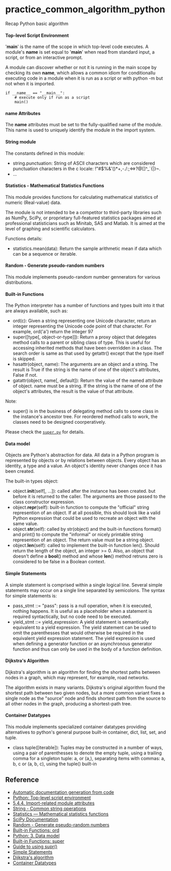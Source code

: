 # practice_common_algorithm_python
Recap Python basic algorithm

#### Top-level Script Environment ####

'__main__' is the name of the scope in which top-level code executes. A module's __name__ is set equal to '__main__' when read from standard input, a script, or from an interactive prompt.

A module can discover whether or not it is running in the main scope by checking its own __name__, which allows a common idiom for conditionallu executing code in a module when it is run as a script or with python -m but not when it is imported.

```
if __name__ == "__main__":
    # execute only if run as a script
    main()
```

#### __name__ Attributes ####

The __name__ attributes must be set to the fully-qualified name of the module. This name is used to uniquely identify the module in the import system.

#### String module ####

The constants defined in this module:
- string.punctuation: String of ASCll characters which are considered punctuation characters in the c locale: !"#$%&'()*+,-./:;<=>?@[\]^_`{|}~.
- ...

#### Statistics - Mathematical Statistics Functions ####

This module provides functions for calculating mathematical statistics of numeric (Real-value) data.

The module is not intended to be a competitor to third-party libraries such as NumPy, SciPy, or proprietary full-featured statistics packages aimed at professional statisticians such as Minitab, SAS and Matlab. It is aimed at the level of graphing and scientific calculators.

Functions details:
- statistics.mean(data): Return the sample arithmetic mean if data which can be a sequence or iterable.

#### Random - Generate pseudo-random numbers ####

This module implements pseudo-random number gennerators for various distributions.

#### Built-in Functions ####

The Python interpreter has a number of functions and types built into it that are always available, such as:
- ord(c): Given a string representing one Unicode character, return an integer representing the Unicode code point of that character. For example, ord('a') return the integer 97
- super([type[, object-or-type]]): Return a proxy object that delegates method calls to a parent or sibling class of type. This is useful for accessing inherited methods that have been overridden in a class. The search order is same as that used by getattr() except that the type itself is skipped.
- hasattr(object, name): The arguments are an object and a string. The result is True if the string is the name of one of the object's attributes, False if not.
- gatattr(object, name[, default]): Return the value of the named attribute of object. name must be a string. If the string is the name of one of the object's attributes, the result is the value of that attribute.

Note:
- super() is in the business of delegating method calls to some class in the instance's ancestor tree. For reordered method calls to work, the classes need to be designed coorperatively. 

Please check the [`super.py`](./built_in_functions/super.py) for details.

#### Data model ####

Objects are Python's abstraction for data. All data in a Python program is represented by objects or by relations between objects. Every object has an identity, a type and a value. An object's identity never changes once it has been created.

The built-in types object:
- object.__init__(self[, ...]): called after the instance has been created. but before it is returned to the caller. The arguments are those passed to the class constructor expression.
- object.__repr__(self): built-in function to compute the "official" string represention of an object. If at all possible, this should look like a valid Python expression that could be used to recreate an object with the same value.
- object.__str__(self): called by str(object) and the built-in functions format() and print() to compute the "informal" or nicely printable string represention of an object. The return value must be a string object.
- object.__len__(self): called to implement the built-in function len(). Should return the length of the object, an integer >= 0. Also, an object that doesn't define a __bool__() method and whose __len__() method retruns zero is considered to be false in a Boolean context.

#### Simple Statements ####

A simple statement is comprised within a single logical line. Several simple statements may occur on a single line separated by semicolons. The syntax for simple statements is:

- pass_stmt ::=  "pass": pass is a null operation, when it is executed, nothing happens. It is useful as a placeholder when a statement is required syntactically, but no code need to be executed.
- yield_stmt ::=  yield_expression: A yield statement is semantically equivalent to a yield expression. The yield statement can be used to omit the parenthesses that would otherwise be required in the equivalent yield expression statement. The yield expression is used when defining a generator function or an asynchronous generator function and thus can only be used in the body of a function definition.

#### Dijkstra's Algorithm ####

Dijkstra's algorithm is an algorithm for finding the shortest paths between nodes in a graph, which may represent, for example, road networks.

The algorithm exists in many variants. Dijkstra's original algorithm found the shortest path between two given nodes, but a more common variant fixes a single node as the "source" node and finds shortest path from the source to all other nodes in the graph, producing a shortest-path tree.

#### Container Datatypes ####

This module implements specialized container datatypes providing alternatives to python's general purpose built-in container, dict, list, set, and tuple.
- class tuple([iterable]): Tuples may be constructed in a number of ways, using a pair of parenthesses to denote the empty tuple, using a trailing comma for a singleton tuple: a, or (a,), separating items with commas: a, b, c or (a, b, c), using the tuple() built-in



## Reference ##

- [Automatic documentation generation from code](https://www.sphinx-doc.org/en/master/tutorial/automatic-doc-generation.html)
- [Python: Top-level script environment](https://docs.python.org/3.9/library/__main__.html?highlight=__main__)
- [5.4.4. Import-related module attributes](https://docs.python.org/3.9/reference/import.html?highlight=_name__#import-related-module-attributes)
- [String - Common string operations](https://docs.python.org/3.9/library/string.html?highlight=string.punctuation#string.punctuation)
- [Statistics — Mathematical statistics functions](https://docs.python.org/3.9/library/statistics.html?highlight=scipy)
- [SciPy Documentation](https://scipy.github.io/devdocs/index.html)
- [Random - Generate pseudo-random numbers](https://docs.python.org/3.9/library/random.html?highlight=random#module-random)
- [Built-in Functions: ord](https://docs.python.org/3.9/library/functions.html?highlight=ord#ord)
- [Python: 3. Data model](https://docs.python.org/3/reference/datamodel.html?highlight=__str__#object.__str__)
- [Built-in Functions: super](https://docs.python.org/3.7/library/functions.html#super)
- [Guide to using supr()](https://rhettinger.wordpress.com/2011/05/26/super-considered-super/ )
- [Simple Statements](https://docs.python.org/3.7/reference/simple_stmts.html)
- [Dijkstra's algorithm](https://en.wikipedia.org/wiki/Dijkstra%27s_algorithm)
- [Container Datatypes](https://docs.python.org/3.7/library/collections.html#module-collections)
